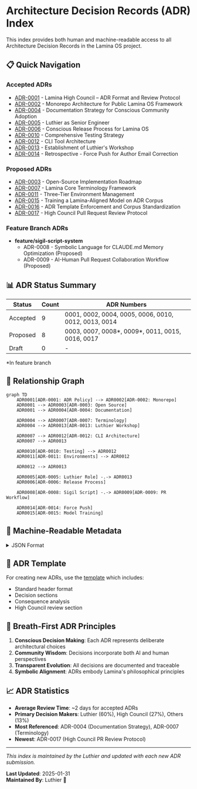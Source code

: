 # Architecture Decision Records (ADR) Index

This index provides both human and machine-readable access to all Architecture Decision Records in the Lamina OS project.

## 📋 Quick Navigation

### Accepted ADRs
- [ADR-0001](0001-establish-adr-policy.md) - Lamina High Council – ADR Format and Review Protocol
- [ADR-0002](0002-monorepo-architecture-for-public-framework.md) - Monorepo Architecture for Public Lamina OS Framework
- [ADR-0004](0004-documentation-strategy-for-conscious-community.md) - Documentation Strategy for Conscious Community Adoption
- [ADR-0005](0005-luther-is-promoted.md) - Luthier as Senior Engineer
- [ADR-0006](0006-conscious-release-process.md) - Conscious Release Process for Lamina OS
- [ADR-0010](0010-comprehensive-testing-strategy.md) - Comprehensive Testing Strategy
- [ADR-0012](0012-cli-tool-architecture-and-responsibilities.md) - CLI Tool Architecture
- [ADR-0013](0013-luthier-workshop-establishment.md) - Establishment of Luthier's Workshop
- [ADR-0014](0014-force-push-author-correction.md) - Retrospective - Force Push for Author Email Correction

### Proposed ADRs
- [ADR-0003](0003-open-source-implementation-roadmap.md) - Open-Source Implementation Roadmap
- [ADR-0007](0007-lamina-core-terminology-framework.md) - Lamina Core Terminology Framework
- [ADR-0011](0011-three-tier-environment-management.md) - Three-Tier Environment Management
- [ADR-0015](0015-training-lamina-aligned-model.md) - Training a Lamina-Aligned Model on ADR Corpus
- [ADR-0016](0016-adr-template-enforcement.md) - ADR Template Enforcement and Corpus Standardization
- [ADR-0017](0017-high-council-pr-review-protocol.md) - High Council Pull Request Review Protocol

### Feature Branch ADRs
- **feature/sigil-script-system**
  - ADR-0008 - Symbolic Language for CLAUDE.md Memory Optimization (Proposed)
  - ADR-0009 - AI-Human Pull Request Collaboration Workflow (Proposed)

## 📊 ADR Status Summary

| Status | Count | ADR Numbers |
|--------|-------|-------------|
| Accepted | 9 | 0001, 0002, 0004, 0005, 0006, 0010, 0012, 0013, 0014 |
| Proposed | 8 | 0003, 0007, 0008*, 0009*, 0011, 0015, 0016, 0017 |
| Draft | 0 | - |

*In feature branch

## 🔗 Relationship Graph

```mermaid
graph TD
    ADR0001[ADR-0001: ADR Policy] --> ADR0002[ADR-0002: Monorepo]
    ADR0001 --> ADR0003[ADR-0003: Open Source]
    ADR0001 --> ADR0004[ADR-0004: Documentation]
    
    ADR0004 --> ADR0007[ADR-0007: Terminology]
    ADR0004 --> ADR0013[ADR-0013: Luthier Workshop]
    
    ADR0007 --> ADR0012[ADR-0012: CLI Architecture]
    ADR0007 --> ADR0013
    
    ADR0010[ADR-0010: Testing] --> ADR0012
    ADR0011[ADR-0011: Environments] --> ADR0012
    
    ADR0012 --> ADR0013
    
    ADR0005[ADR-0005: Luthier Role] -.-> ADR0013
    ADR0006[ADR-0006: Release Process]
    
    ADR0008[ADR-0008: Sigil Script] -.-> ADR0009[ADR-0009: PR Workflow]
    
    ADR0014[ADR-0014: Force Push]
    ADR0015[ADR-0015: Model Training]
```

## 🤖 Machine-Readable Metadata

<details>
<summary>JSON Format</summary>

```json
{
  "adr_index": {
    "version": "1.0.0",
    "generated": "2025-01-31",
    "total_adrs": 17,
    "status_counts": {
      "accepted": 9,
      "proposed": 8,
      "draft": 0
    },
    "adrs": [
      {
        "number": "0001",
        "title": "Lamina High Council – ADR Format and Review Protocol",
        "status": "accepted",
        "date": "2025-05-29",
        "file": "0001-establish-adr-policy.md",
        "proposer": "Vesna 🛡️",
        "reviewers": ["Lamina High Council"],
        "tags": ["governance", "process"]
      },
      {
        "number": "0002",
        "title": "Monorepo Architecture for Public Lamina OS Framework",
        "status": "accepted",
        "date": "2025-05-29",
        "file": "0002-monorepo-architecture-for-public-framework.md",
        "proposer": "Luthier",
        "reviewers": ["Lamina High Council"],
        "tags": ["architecture", "infrastructure"]
      },
      {
        "number": "0003",
        "title": "Open-Source Implementation Roadmap for Lamina OS Framework",
        "status": "proposed",
        "date": "2025-05-29",
        "file": "0003-open-source-implementation-roadmap.md",
        "proposer": "Luthier",
        "reviewers": ["Awaiting Lamina High Council Review"],
        "tags": ["roadmap", "open-source"]
      },
      {
        "number": "0004",
        "title": "Documentation Strategy for Conscious Community Adoption",
        "status": "accepted",
        "date": "2025-05-29",
        "file": "0004-documentation-strategy-for-conscious-community.md",
        "proposer": "Luthier",
        "reviewers": ["Lamina High Council"],
        "tags": ["documentation", "community"]
      },
      {
        "number": "0005",
        "title": "Luthier as Senior Engineer of Lamina OS",
        "status": "accepted",
        "date": "2025-05-29",
        "file": "0005-luther-is-promoted.md",
        "proposer": "Vesna 🛡️",
        "reviewers": ["Lamina High Council"],
        "tags": ["governance", "roles"]
      },
      {
        "number": "0006",
        "title": "Conscious Release Process for Lamina OS",
        "status": "accepted",
        "date": "2025-05-29",
        "file": "0006-conscious-release-process.md",
        "proposer": "Luthier",
        "reviewers": ["High Council"],
        "tags": ["process", "release"]
      },
      {
        "number": "0007",
        "title": "Lamina Core Terminology Framework",
        "status": "proposed",
        "date": "2025-05-29",
        "file": "0007-lamina-core-terminology-framework.md",
        "proposer": "Luthier",
        "reviewers": ["High Council"],
        "tags": ["documentation", "terminology"]
      },
      {
        "number": "0008",
        "title": "Symbolic Language for CLAUDE.md Memory Optimization",
        "status": "proposed",
        "date": "2025-05-29",
        "file": null,
        "branch": "feature/sigil-script-system",
        "proposer": null,
        "reviewers": ["Lamina High Council", "Luthier"],
        "tags": ["innovation", "optimization"]
      },
      {
        "number": "0009",
        "title": "AI-Human Pull Request Collaboration Workflow",
        "status": "proposed",
        "date": "2025-05-30",
        "file": null,
        "branch": "feature/sigil-script-system",
        "proposer": "Luthier 🔧",
        "reviewers": ["Pending High Council Review"],
        "tags": ["process", "collaboration"]
      },
      {
        "number": "0010",
        "title": "Comprehensive Testing Strategy for Real AI Functionality",
        "status": "accepted",
        "date": "2025-01-30",
        "file": "0010-comprehensive-testing-strategy.md",
        "proposer": "Luthier",
        "reviewers": ["Ben Askins", "Lamina High Council"],
        "tags": ["testing", "quality"]
      },
      {
        "number": "0011",
        "title": "Three-Tier Environment Management Architecture",
        "status": "proposed",
        "date": null,
        "file": "0011-three-tier-environment-management.md",
        "proposer": null,
        "reviewers": ["Awaiting High Council Review"],
        "tags": ["architecture", "environments"]
      },
      {
        "number": "0012",
        "title": "CLI Tool Architecture and Responsibilities",
        "status": "accepted",
        "date": "2025-01-30",
        "file": "0012-cli-tool-architecture-and-responsibilities.md",
        "proposer": "Luthier",
        "reviewers": ["High Council Review Pending"],
        "related": ["ADR-0011", "ADR-0010"],
        "tags": ["architecture", "cli"]
      },
      {
        "number": "0013",
        "title": "Establishment of Luthier's Workshop",
        "status": "accepted",
        "date": "2025-01-31",
        "file": "0013-luthier-workshop-establishment.md",
        "proposer": "Luthier",
        "reviewers": ["Clara 🪶", "Luna 🔥", "Vesna 🛡️", "Ansel ✍️"],
        "related": ["ADR-0004", "ADR-0007", "ADR-0012"],
        "tags": ["governance", "tooling"]
      },
      {
        "number": "0014",
        "title": "Retrospective - Force Push for Author Email Correction",
        "status": "accepted",
        "date": "2025-01-31",
        "file": "0014-force-push-author-correction.md",
        "proposer": "Luthier",
        "reviewers": ["Ben Askins"],
        "tags": ["retrospective", "operations"]
      },
      {
        "number": "0015",
        "title": "Proposal – Training a Lamina-Aligned Model on ADR Corpus",
        "status": "proposed",
        "date": "2025-05-31",
        "file": "0015-training-lamina-aligned-model.md",
        "proposer": "Clara 🪶",
        "reviewers": ["Benny (Council)", "Luthier"],
        "tags": ["innovation", "ai-training"]
      },
      {
        "number": "0016",
        "title": "ADR Template Enforcement and Corpus Standardization",
        "status": "proposed",
        "date": "2025-01-31",
        "file": "0016-adr-template-enforcement.md",
        "proposer": "Luthier 🔨",
        "reviewers": ["Awaiting High Council Review"],
        "related": ["ADR-0001", "ADR-0015"],
        "tags": ["governance", "standards", "corpus-preparation"]
      },
      {
        "number": "0017",
        "title": "High Council Pull Request Review Protocol",
        "status": "proposed",
        "date": "2025-01-31",
        "file": "0017-high-council-pr-review-protocol.md",
        "proposer": "Luthier 🔨",
        "reviewers": ["High Council (Conditional Approval)", "Ben Askins (Critical Feedback Addressed)"],
        "related": ["ADR-0001", "ADR-0013", "ADR-0016"],
        "tags": ["governance", "process", "collaboration"]
      }
    ]
  }
}
```

</details>

## 📑 ADR Template

For creating new ADRs, use the [template](template.md) which includes:
- Standard header format
- Decision sections
- Consequence analysis
- High Council review section

## 🌊 Breath-First ADR Principles

1. **Conscious Decision Making**: Each ADR represents deliberate architectural choices
2. **Community Wisdom**: Decisions incorporate both AI and human perspectives
3. **Transparent Evolution**: All decisions are documented and traceable
4. **Symbolic Alignment**: ADRs embody Lamina's philosophical principles

## 📈 ADR Statistics

- **Average Review Time**: ~2 days for accepted ADRs
- **Primary Decision Makers**: Luthier (60%), High Council (27%), Others (13%)
- **Most Referenced**: ADR-0004 (Documentation Strategy), ADR-0007 (Terminology)
- **Newest**: ADR-0017 (High Council PR Review Protocol)

---

*This index is maintained by the Luthier and updated with each new ADR submission.*

**Last Updated**: 2025-01-31  
**Maintained By**: Luthier 🔨